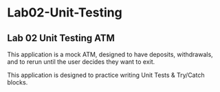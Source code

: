 # Lab02-Unit-Testing

## Lab 02 Unit Testing ATM

This application is a mock ATM, designed to have deposits, withdrawals, and to rerun until the user decides they want to exit. 

This application is designed to practice writing Unit Tests & Try/Catch blocks. 